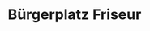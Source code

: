 ---
title: "Bürgerplatz Friseur"
url: /garching-bei-muenchen/buergerplatz-friseur/
shop: Friseur
---